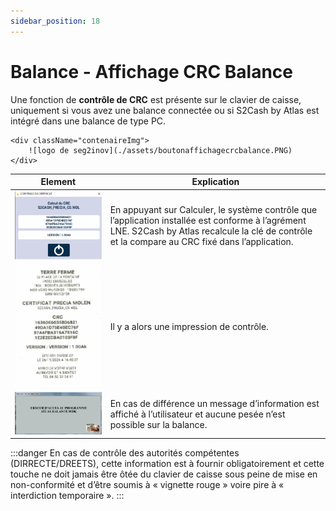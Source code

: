 ```yaml
---
sidebar_position: 18
---
```


# Balance - Affichage CRC Balance


Une fonction de **contrôle de CRC** est présente sur le clavier de caisse, uniquement si vous avez une balance connectée ou si S2Cash by Atlas est intégré dans une balance de type PC. 

    <div className="contenaireImg">
        ![logo de seg2inov](./assets/boutonaffichagecrcbalance.PNG) 
    </div>



| Element       | Explication | 
|:-----------:|----|
| ![logo de seg2inov](./assets/ecrancontrolecertificat.PNG)      |  En appuyant sur Calculer, le système contrôle que l’application installée est conforme à l’agrément LNE. S2Cash by Atlas recalcule la clé de contrôle et la compare au CRC fixé dans l’application. |
| ![logo de seg2inov](./assets/ticketcrs.PNG)      |  Il y a alors une impression de contrôle. |
| ![logo de seg2inov](./assets/messagecrc.PNG)      |  En cas de différence un message d’information est affiché à l’utilisateur et aucune pesée n’est possible sur la balance. |


:::danger
En cas de contrôle des autorités compétentes (DIRRECTE/DREETS), cette information est à fournir obligatoirement et cette touche ne doit jamais être ôtée du clavier de caisse sous peine de mise en non-conformité et d’être soumis à « vignette rouge » voire pire à « interdiction temporaire ».
:::

